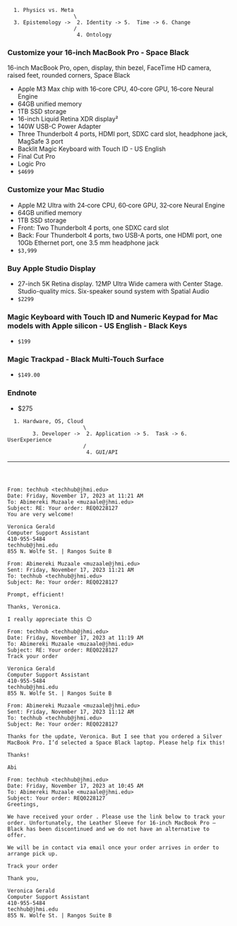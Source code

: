 ```
  1. Physics vs. Meta
                     \
  3. Epistemology ->  2. Identity -> 5.  Time -> 6. Change
                     /
                      4. Ontology
```


### Customize your 16‑inch MacBook Pro - Space Black
16-inch MacBook Pro, open, display, thin bezel, FaceTime HD camera, raised feet, rounded corners, Space Black

- Apple M3 Max chip with 16‑core CPU, 40‑core GPU, 16‑core Neural Engine
- 64GB unified memory
- 1TB SSD storage
- 16-inch Liquid Retina XDR display²
- 140W USB-C Power Adapter
- Three Thunderbolt 4 ports, HDMI port, SDXC card slot, headphone jack, MagSafe 3 port
- Backlit Magic Keyboard with Touch ID - US English
- Final Cut Pro
- Logic Pro
- `$4699`

### Customize your Mac Studio
- Apple M2 Ultra with 24‑core CPU, 60‑core GPU, 32‑core Neural Engine
- 64GB unified memory
- 1TB SSD storage
- Front: Two Thunderbolt 4 ports, one SDXC card slot
- Back: Four Thunderbolt 4 ports, two USB-A ports, one HDMI port, one 10Gb Ethernet port, one 3.5 mm headphone jack
- `$3,999`

### Buy Apple Studio Display
- 27-inch 5K Retina display. 12MP Ultra Wide camera with Center Stage. Studio-quality mics. Six-speaker sound system with Spatial Audio
- `$2299`

### Magic Keyboard with Touch ID and Numeric Keypad for Mac models with Apple silicon - US English - Black Keys
- `$199`

### Magic Trackpad - Black Multi-Touch Surface
- `$149.00`

### Endnote
- $275

```
  1. Hardware, OS, Cloud
                        \
        3. Developer ->  2. Application -> 5.  Task -> 6. UserExperience
                        /
                         4. GUI/API
```

---

```



From: techhub <techhub@jhmi.edu>
Date: Friday, November 17, 2023 at 11:21 AM
To: Abimereki Muzaale <muzaale@jhmi.edu>
Subject: RE: Your order: REQ0228127
You are very welcome!
 
Veronica Gerald 
Computer Support Assistant
410-955-5484
techhub@jhmi.edu
855 N. Wolfe St. | Rangos Suite B
 
From: Abimereki Muzaale <muzaale@jhmi.edu> 
Sent: Friday, November 17, 2023 11:21 AM
To: techhub <techhub@jhmi.edu>
Subject: Re: Your order: REQ0228127
 
Prompt, efficient! 
 
Thanks, Veronica. 
 
I really appreciate this 😊
 
From: techhub <techhub@jhmi.edu>
Date: Friday, November 17, 2023 at 11:19 AM
To: Abimereki Muzaale <muzaale@jhmi.edu>
Subject: RE: Your order: REQ0228127
Track your order
 
Veronica Gerald 
Computer Support Assistant
410-955-5484
techhub@jhmi.edu
855 N. Wolfe St. | Rangos Suite B
 
From: Abimereki Muzaale <muzaale@jhmi.edu> 
Sent: Friday, November 17, 2023 11:12 AM
To: techhub <techhub@jhmi.edu>
Subject: Re: Your order: REQ0228127
 
Thanks for the update, Veronica. But I see that you ordered a Silver MacBook Pro. I’d selected a Space Black laptop. Please help fix this!
 
Thanks!
 
Abi
 
From: techhub <techhub@jhmi.edu>
Date: Friday, November 17, 2023 at 10:45 AM
To: Abimereki Muzaale <muzaale@jhmi.edu>
Subject: Your order: REQ0228127
Greetings, 

We have received your order . Please use the link below to track your order. Unfortunately, the Leather Sleeve for 16-inch MacBook Pro – Black has been discontinued and we do not have an alternative to offer. 
 
We will be in contact via email once your order arrives in order to arrange pick up. 

Track your order 

Thank you,
 
Veronica Gerald 
Computer Support Assistant
410-955-5484
techhub@jhmi.edu
855 N. Wolfe St. | Rangos Suite B
 

 

```
